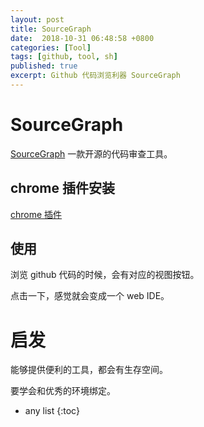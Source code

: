 ```yaml
---
layout: post
title: SourceGraph
date:  2018-10-31 06:48:58 +0800
categories: [Tool]
tags: [github, tool, sh]
published: true
excerpt: Github 代码浏览利器 SourceGraph
---
```


# SourceGraph

[SourceGraph](https://sourcegraph.com/start) 一款开源的代码审查工具。

## chrome 插件安装

[chrome 插件](https://chrome.google.com/webstore/detail/sourcegraph/dgjhfomjieaadpoljlnidmbgkdffpack?hl=en)

## 使用

浏览 github 代码的时候，会有对应的视图按钮。

点击一下，感觉就会变成一个 web IDE。

# 启发

能够提供便利的工具，都会有生存空间。

要学会和优秀的环境绑定。

* any list
{:toc}